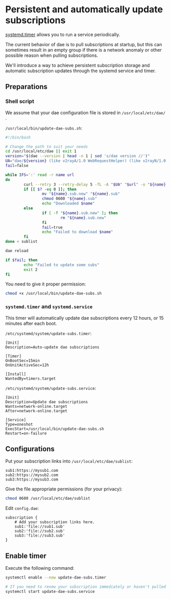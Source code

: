 # Persistent and automatically update subscriptions

[systemd.timer](https://www.freedesktop.org/software/systemd/man/latest/systemd.timer.html) allows you to run a service periodically.

The current behavior of dae is to pull subscriptions at startup, but this can sometimes result in an empty group if there is a network anomaly or other possible reason when pulling subscriptions.

We'll introduce a way to achieve persistent subscription storage and automatic subscription updates through the systemd service and timer.

## Preparations

### Shell script

We assume that your dae configuration file is stored in `/usr/local/etc/dae/` .

`/usr/local/bin/update-dae-subs.sh`:

```sh
#!/bin/bash

# Change the path to suit your needs
cd /usr/local/etc/dae || exit 1
version="$(dae --version | head -n 1 | sed 's/dae version //')"
UA="dae/${version} (like v2rayA/1.0 WebRequestHelper) (like v2rayN/1.0 WebRequestHelper)"
fail=false

while IFS=':' read -r name url
do
        curl --retry 3 --retry-delay 5 -fL -A "$UA" "$url" -o "${name}.sub.new"
        if [[ $? -eq 0 ]]; then
                mv "${name}.sub.new" "${name}.sub"
                chmod 0600 "${name}.sub"
                echo "Downloaded $name"
        else
                if [ -f "${name}.sub.new" ]; then
                        rm "${name}.sub.new"
                fi
                fail=true
                echo "Failed to download $name"
        fi
done < sublist

dae reload

if $fail; then
        echo "Failed to update some subs"
        exit 2
fi
```

You need to give it proper permission:

```sh
chmod +x /usr/local/bin/update-dae-subs.sh
```

### `systemd.timer` and `systemd.service`

This timer will automatically update dae subscriptions every 12 hours, or 15 minutes after each boot.

`/etc/systemd/system/update-subs.timer`:

```systemd
[Unit]
Description=Auto-update dae subscriptions

[Timer]
OnBootSec=15min
OnUnitActiveSec=12h

[Install]
WantedBy=timers.target
```

`/etc/systemd/system/update-subs.service`:

```systemd
[Unit]
Description=Update dae subscriptions
Wants=network-online.target
After=network-online.target

[Service]
Type=oneshot
ExecStart=/usr/local/bin/update-dae-subs.sh
Restart=on-failure
```

## Configurations

Put your subscription links into `/usr/local/etc/dae/sublist`:

```text
sub1:https://mysub1.com
sub2:https://mysub2.com
sub3:https://mysub3.com
```

Give the file appropriate permissions (for your privacy):

```sh
chmod 0600 /usr/local/etc/dae/sublist
```

Edit `config.dae`:

```text
subscription {
    # Add your subscription links here.
    sub1:'file://sub1.sub'
    sub2:'file://sub2.sub'
    sub3:'file://sub3.sub'
}
```

## Enable timer

Execute the following command:

```sh
systemctl enable --now update-dae-subs.timer

# If you need to renew your subscription immediately or haven't pulled a subscription before
systemctl start update-dae-subs.service
```
